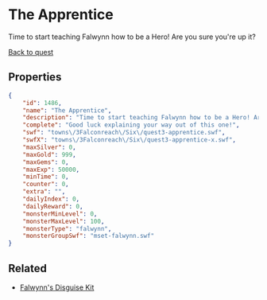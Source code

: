 # The Apprentice

Time to start teaching Falwynn how to be a Hero! Are you sure you're up it?

[Back to quest](../quests.md)

## Properties

```json
{
    "id": 1486,
    "name": "The Apprentice",
    "description": "Time to start teaching Falwynn how to be a Hero! Are you sure you're up it?",
    "complete": "Good luck explaining your way out of this one!",
    "swf": "towns\/3Falconreach\/Six\/quest3-apprentice.swf",
    "swfX": "towns\/3Falconreach\/Six\/quest3-apprentice-x.swf",
    "maxSilver": 0,
    "maxGold": 999,
    "maxGems": 0,
    "maxExp": 50000,
    "minTime": 0,
    "counter": 0,
    "extra": "",
    "dailyIndex": 0,
    "dailyReward": 0,
    "monsterMinLevel": 0,
    "monsterMaxLevel": 100,
    "monsterType": "falwynn",
    "monsterGroupSwf": "mset-falwynn.swf"
}
```

## Related

- [Falwynn's Disguise Kit](../items/17879-falwynn-s-disguise-kit.md)


